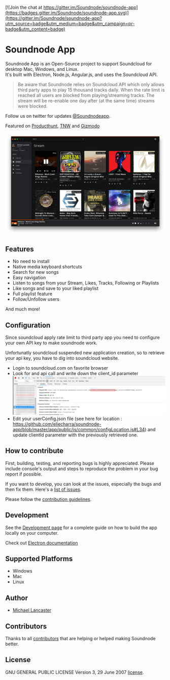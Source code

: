 [![Join the chat at https://gitter.im/Soundnode/soundnode-app](https://badges.gitter.im/Soundnode/soundnode-app.svg)](https://gitter.im/Soundnode/soundnode-app?utm_source=badge&utm_medium=badge&utm_campaign=pr-badge&utm_content=badge)

Soundnode App
============

Soundnode App is an Open-Source project to support Soundcloud for desktop Mac, Windows, and Linux. <br>
It's built with Electron, Node.js, Angular.js, and uses the Soundcloud API.

> Be aware that Soundnode relies on Soundcloud API which only allows third party apps to play 15 thousand tracks daily. When the rate limit is reached all users are blocked from playing/streaming tracks. The stream will be re-enable one day after (at the same time) streams were blocked.

Follow us on twitter for updates [@Soundnodeapp](https://www.twitter.com/soundnodeapp).

Featured on [Producthunt](https://www.producthunt.com/tech/soundnode-2), [TNW](http://thenextweb.com/apps/2016/01/25/soundnode-is-the-soundcloud-desktop-app-youve-been-waiting-for/#gref)
and [Gizmodo](http://gizmodo.com/soundnode-turns-soundcloud-into-a-spotify-like-desktop-1754953529)

![alt tag](https://raw.githubusercontent.com/Soundnode/soundnode-app/master/Soundnode-app.png)

## Features

- No need to install
- Native media keyboard shortcuts
- Search for new songs
- Easy navigation
- Listen to songs from your Stream, Likes, Tracks, Following or Playlists
- Like songs and save to your liked playlist
- Full playlist feature
- Follow/Unfollow users

And much more!

## Configuration

Since soundcloud apply rate limit to third party app you need to configure your own API key to make soundnode work.

Unfortunatly soundcloud suspended new application creation, so to retrieve your api key, you have to dig into soundcloud website.

* Login to soundcloud.com on favorite browser
* Look for and api call and write down the client_id parameter
![dev tools](doc/img/dev_tools.png)
* Edit your userConfig.json file (see here for location : https://github.com/eliecharra/soundnode-app/blob/master/app/public/js/common/configLocation.js#L34) and update clientId parameter with the previously retrieved one.

## How to contribute

First, building, testing, and reporting bugs is highly appreciated. Please include console's output and steps to reproduce the problem in your bug report if possible.

If you want to develop, you can look at the issues, especially the bugs and then fix them.
Here's a [list of issues](https://github.com/Soundnode/soundnode-app/issues?state=open).

Please follow the [contribution guidelines](https://github.com/Soundnode/soundnode-app/blob/master/CONTRIBUTING.md).

## Development

See the [Development page](https://github.com/Soundnode/soundnode-app/wiki/Development) for a complete guide on how to build
the app locally on your computer.

Check out [Electron documentation](https://electron.atom.io/docs/)

## Supported Platforms

- Windows
- Mac
- Linux

## Author

- [Michael Lancaster](https://github.com/weblancaster)

## Contributors

Thanks to all [contributors](https://github.com/Soundnode/soundnode-app/graphs/contributors) that are helping or helped making Soundnode better.

## License

GNU GENERAL PUBLIC LICENSE Version 3, 29 June 2007 [license](https://github.com/Soundnode/soundnode-app/blob/master/LICENSE.md).
